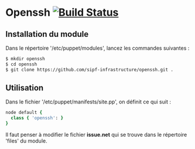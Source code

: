 # Openssh [![Build Status](https://travis-ci.org/sipf-infrastructure/openssh.png?branch=master)](https://travis-ci.org/sipf-infrastructure/openssh)

## Installation du module

Dans le répertoire '/etc/puppet/modules', lancez les commandes suivantes :
```bash
$ mkdir openssh
$ cd openssh
$ git clone https://github.com/sipf-infrastructure/openssh.git .
```

## Utilisation

Dans le fichier '/etc/puppet/manifests/site.pp', on définit ce qui suit :
```ruby
node default {
  class { 'openssh': }
}
```
Il faut penser à modifier le fichier **issue.net** qui se trouve dans le répertoire 'files' du module.

